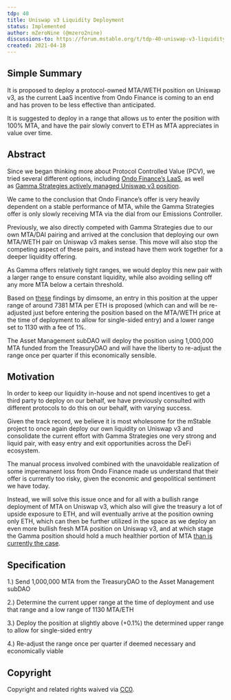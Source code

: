 ```yaml
---
tdp: 40
title: Uniswap v3 Liquidity Deployment
status: Implemented
author: mZeroNine (@mzero2nine)
discussions-to: https://forum.mstable.org/t/tdp-40-uniswap-v3-liquidity-deployment/854
created: 2021-04-18
---
```


## Simple Summary

It is proposed to deploy a protocol-owned MTA/WETH position on Uniswap v3, as the current LaaS incentive from Ondo Finance is coming to an end and has proven to be less effective than anticipated.

It is suggested to deploy in a range that allows us to enter the position with 100% MTA, and have the pair slowly convert to ETH as MTA appreciates in value over time.

## Abstract

Since we began thinking more about Protocol Controlled Value (PCV), we tried several different options, including [Ondo Finance’s LaaS](https://forum.mstable.org/t/tdp-28-fei-protocol-ondo-finance-laas-opportunity/727), as well as [Gamma Strategies actively managed Uniswap v3 position](https://forum.mstable.org/t/proposal-reallocate-public-uniswap-v2-mta-rewards-to-managed-visor-finance-position/567).

We came to the conclusion that Ondo Finance’s offer is very heavily dependent on a stable performance of MTA, while the Gamma Strategies offer is only slowly receiving MTA via the dial from our Emissions Controller.

Previously, we also directly competed with Gamma Strategies due to our own MTA/DAI pairing and arrived at the conclusion that deploying our own MTA/WETH pair on Uniswap v3 makes sense. This move will also stop the competing aspect of these pairs, and instead have them work together for a deeper liquidity offering.

As Gamma offers relatively tight ranges, we would deploy this new pair with a larger range to ensure constant liquidity, while also avoiding selling off any more MTA below a certain threshold.

Based on [these](https://forum.mstable.org/t/rfc-uniswap-v3-liquidity-take-2/822/11) findings by dimsome, an entry in this position at the upper range of around 7381 MTA per ETH is proposed (which can and will be re-adjusted just before entering the position based on the MTA/WETH price at the time of deployment to allow for single-sided entry) and a lower range set to 1130 with a fee of 1%. 

The Asset Management subDAO will deploy the position using 1,000,000 MTA funded from the TreasuryDAO and will have the liberty to re-adjust the range once per quarter if this economically sensible.

## Motivation

In order to keep our liquidity in-house and not spend incentives to get a third party to deploy on our behalf, we have previously consulted with different protocols to do this on our behalf, with varying success.

Given the track record, we believe it is most wholesome for the mStable project to once again deploy our own liquidity on Uniswap v3 and consolidate the current effort with Gamma Strategies one very strong and liquid pair, with easy entry and exit opportunities across the DeFi ecosystem.

The manual process involved combined with the unavoidable realization of some impermanent loss from Ondo Finance made us understand that their offer is currently too risky, given the economic and geopolitical sentiment we have today.

Instead, we will solve this issue once and for all with a bullish range deployment of MTA on Uniswap v3, which also will give the treasury a lot of upside exposure to ETH, and will eventually arrive at the position owning only ETH, which can then be further utilized in the space as we deploy an even more bullish fresh MTA position on Uniswap v3, and at which stage the Gamma position should hold a much healthier portion of MTA [than is currently the case](../assets/TDP-40/gamma-mta.png).

## Specification

1.) Send 1,000,000 MTA from the TreasuryDAO to the Asset Management subDAO

2.) Determine the current upper range at the time of deployment and use that range and a low range of 1130 MTA/ETH

3.) Deploy the position at slightly above (+0.1%) the determined upper range to allow for single-sided entry

4.) Re-adjust the range once per quarter if deemed necessary and economically viable

## Copyright

Copyright and related rights waived via [CC0](https://creativecommons.org/publicdomain/zero/1.0/).